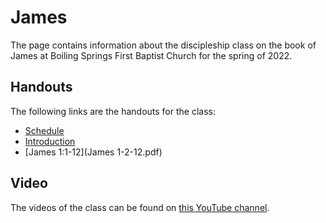# James

The page contains information about the discipleship class on the book of James at Boiling Springs First Baptist Church for the spring of 2022.

## Handouts

The following links are the handouts for the class:

* [Schedule](Schedule.pdf)
* [Introduction](Introduction.pdf)
* [James 1:1-12](James 1-2-12.pdf)

## Video

The videos of the class can be found on [this YouTube channel](https://www.youtube.com/channel/UCjZQO8kd_0ksKya2PGQ39ow/videos).
